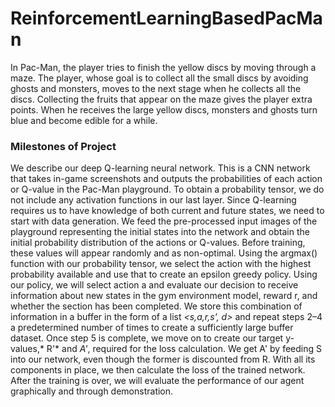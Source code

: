 # ReinforcementLearningBasedPacMan

In Pac-Man, the player tries to finish the yellow discs by moving through a maze. The player, whose goal is to collect all the small discs by avoiding ghosts and monsters, moves to the next stage when he collects all the discs. Collecting the fruits that appear on the maze gives the player extra points. When he receives the large yellow discs, monsters and ghosts turn blue and become edible for a while.

### Milestones of Project

We describe our deep Q-learning neural network. This is a CNN network that takes in-game screenshots and outputs the probabilities of each action or Q-value in the Pac-Man playground. To obtain a probability tensor, we do not include any activation functions in our last layer.
Since Q-learning requires us to have knowledge of both current and future states, we need to start with data generation. We feed the pre-processed input images of the playground representing the initial states into the network and obtain the initial probability distribution of the actions or Q-values. Before training, these values will appear randomly and as non-optimal.
Using the argmax() function with our probability tensor, we select the action with the highest probability available and use that to create an epsilon greedy policy.
Using our policy, we will select action a and evaluate our decision to receive information about new states in the gym environment model, reward r, and whether the section has been completed.
We store this combination of information in a buffer in the form of a list *<s,a,r,s', d>* and repeat steps 2–4 a predetermined number of times to create a sufficiently large buffer dataset.
Once step 5 is complete, we move on to create our target y-values,* R'* and *A'*, required for the loss calculation. We get A' by feeding S into our network, even though the former is discounted from R.
With all its components in place, we then calculate the loss of the trained network.
After the training is over, we will evaluate the performance of our agent graphically and through demonstration.
